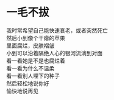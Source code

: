 # 一毛不拔
我时常希望自己能快速衰老，或者突然死亡  
然后小到像个干瘪的苹果  
里面腐烂，皮肤褶皱  
小到可以沿着隔绝人心的银河流淌到对面  
看一看她是不是也腐烂着  
看一看为什么不温柔  
看一看别人埋下的种子  
然后轻松地说你好  
愉快地说再见  